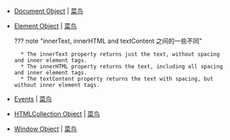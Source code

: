 
* [Document Object](https://www.w3schools.com/JSREF/dom_obj_document.asp) | [菜鸟](https://www.runoob.com/jsref/dom-obj-document.html)
* [Element Object](https://www.w3schools.com/JSREF/dom_obj_all.asp) | [菜鸟](https://www.runoob.com/jsref/dom-obj-all.html)

    ??? note "innerText, innerHTML and textContent 之间的一些不同"

        * The innerText property returns just the text, without spacing and inner element tags.
        * The innerHTML property returns the text, including all spacing and inner element tags.
        * The textContent property returns the text with spacing, but without inner element tags.

* [Events](https://www.w3schools.com/JSREF/dom_obj_event.asp) | [菜鸟](https://www.runoob.com/jsref/dom-obj-event.html)
* [HTMLCollection Object](https://www.w3schools.com/JSREF/dom_obj_htmlcollection.asp) | [菜鸟](https://www.runoob.com/jsref/dom-htmlcollection.html)
* [Window Object](https://www.w3schools.com/jsref/obj_window.asp) | [菜鸟](https://www.runoob.com/jsref/obj-window.html)


